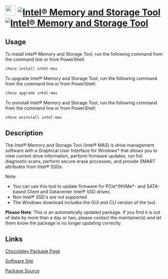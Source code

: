 ﻿# <img src="https://cdn.jsdelivr.net/gh/mkevenaar/chocolatey-packages@794b72b6a786e5a0f6084b242f65586e60ba6c83/icons/intel-mas.png" width="32" height="32"/> [![Intel® Memory and Storage Tool](https://img.shields.io/chocolatey/v/intel-mas.svg?label=Intel%C2%AE+Memory+and+Storage+Tool)](https://community.chocolatey.org/packages/intel-mas) [![Intel® Memory and Storage Tool](https://img.shields.io/chocolatey/dt/intel-mas.svg)](https://community.chocolatey.org/packages/intel-mas)

## Usage

To install Intel® Memory and Storage Tool, run the following command from the command line or from PowerShell:

```powershell
choco install intel-mas
```

To upgrade Intel® Memory and Storage Tool, run the following command from the command line or from PowerShell:

```powershell
choco upgrade intel-mas
```

To uninstall Intel® Memory and Storage Tool, run the following command from the command line or from PowerShell:

```powershell
choco uninstall intel-mas
```

## Description

The Intel® Memory and Storage Tool (Intel® MAS) is drive management software with a Graphical User Interface for Windows* that allows you to view current drive information, perform firmware updates, run full diagnostic scans, perform secure erase processes, and provide SMART attributes from Intel® SSDs.

Note:

- You can use this tool to update firmware for PCIe*/NVMe*- and SATA-based Client and Datacenter Intel® SSD drives.
- Non Intel® SSD's are not supported
- The Windows download includes the GUI and CLI version of the tool.

**Please Note**: This is an automatically updated package. If you find it is
out of date by more than a day or two, please contact the maintainer(s) and
let them know the package is no longer updating correctly.


## Links

[Chocolatey Package Page](https://community.chocolatey.org/packages/intel-mas)

[Software Site](https://downloadcenter.intel.com/Detail_Desc.aspx?DwnldID=30058)

[Package Source](https://github.com/mkevenaar/chocolatey-packages/tree/master/automatic/intel-mas)

